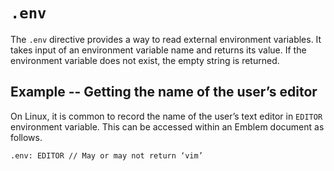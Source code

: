 # `.env`

The `.env` directive provides a way to read external environment variables.
It takes input of an environment variable name and returns its value.
If the environment variable does not exist, the empty string is returned.

## Example -- Getting the name of the user’s editor

On Linux, it is common to record the name of the user’s text editor in `EDITOR` environment variable.
This can be accessed within an Emblem document as follows.

```emblem
.env: EDITOR // May or may not return ‘vim’
```
